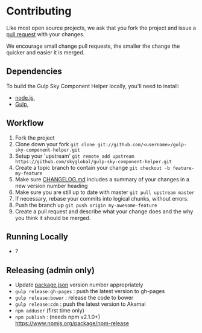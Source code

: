# Contributing

Like most open source projects, we ask that you fork the project and issue a [pull request](#pull-requests) with your changes.

We encourage small change pull requests, the smaller the change the quicker and easier it is merged.

## Dependencies

To build the Gulp Sky Component Helper locally, you'll need to install:
 * [node.js](http://nodejs.org),
 * [Gulp](http://gulpjs.com),


## Workflow

1. Fork the project
2. Clone down your fork
`git clone git://github.com/<username>/gulp-sky-component-helper.git`
3. Setup your 'upstream'
`git remote add upstream https://github.com/skyglobal/gulp-sky-component-helper.git`
4. Create a topic branch to contain your change
`git checkout -b feature-my-feature`
5. Make sure [CHANGELOG.md](./CHANGELOG.md) includes a summary of your changes in a new version number heading
6. Make sure you are still up to date with master
`git pull upstream master`
7. If necessary, rebase your commits into logical chunks, without errors.
8. Push the branch up 
`git push origin my-awesome-feature`
9. Create a pull request and describe what your change does and the why you think it should be merged.

## Running Locally

 * ?
 
## Releasing (admin only)

 * Update [package.json](package.json) version number appropriately
 * `gulp release:gh-pages` : push the latest version to gh-pages
 * `gulp release:bower` : release the code to bower
 * `gulp release:cdn` : push the latest version to Akamai
 * `npm adduser` (first time only)
 * `npm publish` : (needs npm v2.1.0+) https://www.npmjs.org/package/npm-release